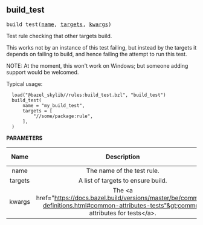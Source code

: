 <!-- Generated with Stardoc: http://skydoc.bazel.build -->

<a name="#build_test"></a>

## build_test

<pre>
build_test(<a href="#build_test-name">name</a>, <a href="#build_test-targets">targets</a>, <a href="#build_test-kwargs">kwargs</a>)
</pre>

Test rule checking that other targets build.

This works not by an instance of this test failing, but instead by
the targets it depends on failing to build, and hence failing
the attempt to run this test.

NOTE: At the moment, this won't work on Windows; but someone adding
support would be welcomed.

Typical usage:

```
  load("@bazel_skylib//rules:build_test.bzl", "build_test")
  build_test(
      name = "my_build_test",
      targets = [
          "//some/package:rule",
      ],
  )
```


**PARAMETERS**


| Name  | Description | Default Value |
| :-------------: | :-------------: | :-------------: |
| name |  The name of the test rule.   |  none |
| targets |  A list of targets to ensure build.   |  none |
| kwargs |  The &lt;a href="https://docs.bazel.build/versions/master/be/common-definitions.html#common-attributes-tests"&gt;common attributes for tests&lt;/a&gt;.   |  none |


